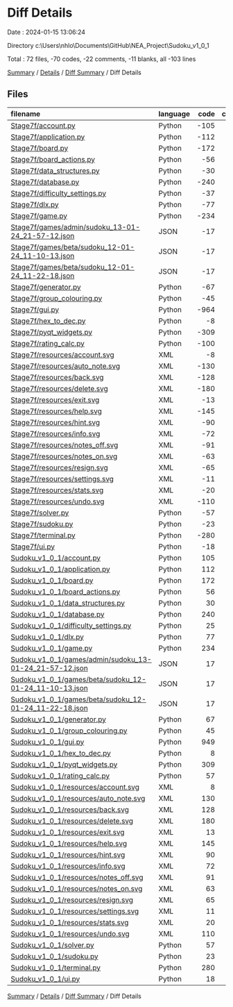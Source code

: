 # Diff Details

Date : 2024-01-15 13:06:24

Directory c:\\Users\\nhlo\\Documents\\GitHub\\NEA_Project\\Sudoku_v1_0_1

Total : 72 files,  -70 codes, -22 comments, -11 blanks, all -103 lines

[Summary](results.md) / [Details](details.md) / [Diff Summary](diff.md) / Diff Details

## Files
| filename | language | code | comment | blank | total |
| :--- | :--- | ---: | ---: | ---: | ---: |
| [Stage7f/account.py](/Stage7f/account.py) | Python | -105 | -2 | -30 | -137 |
| [Stage7f/application.py](/Stage7f/application.py) | Python | -112 | 0 | -34 | -146 |
| [Stage7f/board.py](/Stage7f/board.py) | Python | -172 | -2 | -60 | -234 |
| [Stage7f/board_actions.py](/Stage7f/board_actions.py) | Python | -56 | 0 | -28 | -84 |
| [Stage7f/data_structures.py](/Stage7f/data_structures.py) | Python | -30 | 0 | -10 | -40 |
| [Stage7f/database.py](/Stage7f/database.py) | Python | -240 | -8 | -46 | -294 |
| [Stage7f/difficulty_settings.py](/Stage7f/difficulty_settings.py) | Python | -37 | -6 | -14 | -57 |
| [Stage7f/dlx.py](/Stage7f/dlx.py) | Python | -77 | -1 | -13 | -91 |
| [Stage7f/game.py](/Stage7f/game.py) | Python | -234 | -2 | -53 | -289 |
| [Stage7f/games/admin/sudoku_13-01-24_21-57-12.json](/Stage7f/games/admin/sudoku_13-01-24_21-57-12.json) | JSON | -17 | 0 | 0 | -17 |
| [Stage7f/games/beta/sudoku_12-01-24_11-10-13.json](/Stage7f/games/beta/sudoku_12-01-24_11-10-13.json) | JSON | -17 | 0 | 0 | -17 |
| [Stage7f/games/beta/sudoku_12-01-24_11-22-18.json](/Stage7f/games/beta/sudoku_12-01-24_11-22-18.json) | JSON | -17 | 0 | 0 | -17 |
| [Stage7f/generator.py](/Stage7f/generator.py) | Python | -67 | -3 | -21 | -91 |
| [Stage7f/group_colouring.py](/Stage7f/group_colouring.py) | Python | -45 | -3 | -9 | -57 |
| [Stage7f/gui.py](/Stage7f/gui.py) | Python | -964 | -107 | -271 | -1,342 |
| [Stage7f/hex_to_dec.py](/Stage7f/hex_to_dec.py) | Python | -8 | 0 | -2 | -10 |
| [Stage7f/pyqt_widgets.py](/Stage7f/pyqt_widgets.py) | Python | -309 | -39 | -74 | -422 |
| [Stage7f/rating_calc.py](/Stage7f/rating_calc.py) | Python | -100 | -10 | -14 | -124 |
| [Stage7f/resources/account.svg](/Stage7f/resources/account.svg) | XML | -8 | 0 | -1 | -9 |
| [Stage7f/resources/auto_note.svg](/Stage7f/resources/auto_note.svg) | XML | -130 | 0 | -1 | -131 |
| [Stage7f/resources/back.svg](/Stage7f/resources/back.svg) | XML | -128 | 0 | -1 | -129 |
| [Stage7f/resources/delete.svg](/Stage7f/resources/delete.svg) | XML | -180 | 0 | -1 | -181 |
| [Stage7f/resources/exit.svg](/Stage7f/resources/exit.svg) | XML | -13 | 0 | -1 | -14 |
| [Stage7f/resources/help.svg](/Stage7f/resources/help.svg) | XML | -145 | 0 | -1 | -146 |
| [Stage7f/resources/hint.svg](/Stage7f/resources/hint.svg) | XML | -90 | 0 | -1 | -91 |
| [Stage7f/resources/info.svg](/Stage7f/resources/info.svg) | XML | -72 | 0 | -1 | -73 |
| [Stage7f/resources/notes_off.svg](/Stage7f/resources/notes_off.svg) | XML | -91 | 0 | -1 | -92 |
| [Stage7f/resources/notes_on.svg](/Stage7f/resources/notes_on.svg) | XML | -63 | 0 | -1 | -64 |
| [Stage7f/resources/resign.svg](/Stage7f/resources/resign.svg) | XML | -65 | 0 | -1 | -66 |
| [Stage7f/resources/settings.svg](/Stage7f/resources/settings.svg) | XML | -11 | 0 | -1 | -12 |
| [Stage7f/resources/stats.svg](/Stage7f/resources/stats.svg) | XML | -20 | 0 | -1 | -21 |
| [Stage7f/resources/undo.svg](/Stage7f/resources/undo.svg) | XML | -110 | 0 | -1 | -111 |
| [Stage7f/solver.py](/Stage7f/solver.py) | Python | -57 | 0 | -18 | -75 |
| [Stage7f/sudoku.py](/Stage7f/sudoku.py) | Python | -23 | 0 | -8 | -31 |
| [Stage7f/terminal.py](/Stage7f/terminal.py) | Python | -280 | -7 | -27 | -314 |
| [Stage7f/ui.py](/Stage7f/ui.py) | Python | -18 | 0 | -7 | -25 |
| [Sudoku_v1_0_1/account.py](/Sudoku_v1_0_1/account.py) | Python | 105 | 2 | 30 | 137 |
| [Sudoku_v1_0_1/application.py](/Sudoku_v1_0_1/application.py) | Python | 112 | 0 | 34 | 146 |
| [Sudoku_v1_0_1/board.py](/Sudoku_v1_0_1/board.py) | Python | 172 | 2 | 60 | 234 |
| [Sudoku_v1_0_1/board_actions.py](/Sudoku_v1_0_1/board_actions.py) | Python | 56 | 0 | 28 | 84 |
| [Sudoku_v1_0_1/data_structures.py](/Sudoku_v1_0_1/data_structures.py) | Python | 30 | 0 | 10 | 40 |
| [Sudoku_v1_0_1/database.py](/Sudoku_v1_0_1/database.py) | Python | 240 | 0 | 45 | 285 |
| [Sudoku_v1_0_1/difficulty_settings.py](/Sudoku_v1_0_1/difficulty_settings.py) | Python | 25 | 0 | 9 | 34 |
| [Sudoku_v1_0_1/dlx.py](/Sudoku_v1_0_1/dlx.py) | Python | 77 | 1 | 13 | 91 |
| [Sudoku_v1_0_1/game.py](/Sudoku_v1_0_1/game.py) | Python | 234 | 2 | 53 | 289 |
| [Sudoku_v1_0_1/games/admin/sudoku_13-01-24_21-57-12.json](/Sudoku_v1_0_1/games/admin/sudoku_13-01-24_21-57-12.json) | JSON | 17 | 0 | 0 | 17 |
| [Sudoku_v1_0_1/games/beta/sudoku_12-01-24_11-10-13.json](/Sudoku_v1_0_1/games/beta/sudoku_12-01-24_11-10-13.json) | JSON | 17 | 0 | 0 | 17 |
| [Sudoku_v1_0_1/games/beta/sudoku_12-01-24_11-22-18.json](/Sudoku_v1_0_1/games/beta/sudoku_12-01-24_11-22-18.json) | JSON | 17 | 0 | 0 | 17 |
| [Sudoku_v1_0_1/generator.py](/Sudoku_v1_0_1/generator.py) | Python | 67 | 3 | 21 | 91 |
| [Sudoku_v1_0_1/group_colouring.py](/Sudoku_v1_0_1/group_colouring.py) | Python | 45 | 3 | 9 | 57 |
| [Sudoku_v1_0_1/gui.py](/Sudoku_v1_0_1/gui.py) | Python | 949 | 105 | 268 | 1,322 |
| [Sudoku_v1_0_1/hex_to_dec.py](/Sudoku_v1_0_1/hex_to_dec.py) | Python | 8 | 0 | 2 | 10 |
| [Sudoku_v1_0_1/pyqt_widgets.py](/Sudoku_v1_0_1/pyqt_widgets.py) | Python | 309 | 39 | 74 | 422 |
| [Sudoku_v1_0_1/rating_calc.py](/Sudoku_v1_0_1/rating_calc.py) | Python | 57 | 4 | 12 | 73 |
| [Sudoku_v1_0_1/resources/account.svg](/Sudoku_v1_0_1/resources/account.svg) | XML | 8 | 0 | 1 | 9 |
| [Sudoku_v1_0_1/resources/auto_note.svg](/Sudoku_v1_0_1/resources/auto_note.svg) | XML | 130 | 0 | 1 | 131 |
| [Sudoku_v1_0_1/resources/back.svg](/Sudoku_v1_0_1/resources/back.svg) | XML | 128 | 0 | 1 | 129 |
| [Sudoku_v1_0_1/resources/delete.svg](/Sudoku_v1_0_1/resources/delete.svg) | XML | 180 | 0 | 1 | 181 |
| [Sudoku_v1_0_1/resources/exit.svg](/Sudoku_v1_0_1/resources/exit.svg) | XML | 13 | 0 | 1 | 14 |
| [Sudoku_v1_0_1/resources/help.svg](/Sudoku_v1_0_1/resources/help.svg) | XML | 145 | 0 | 1 | 146 |
| [Sudoku_v1_0_1/resources/hint.svg](/Sudoku_v1_0_1/resources/hint.svg) | XML | 90 | 0 | 1 | 91 |
| [Sudoku_v1_0_1/resources/info.svg](/Sudoku_v1_0_1/resources/info.svg) | XML | 72 | 0 | 1 | 73 |
| [Sudoku_v1_0_1/resources/notes_off.svg](/Sudoku_v1_0_1/resources/notes_off.svg) | XML | 91 | 0 | 1 | 92 |
| [Sudoku_v1_0_1/resources/notes_on.svg](/Sudoku_v1_0_1/resources/notes_on.svg) | XML | 63 | 0 | 1 | 64 |
| [Sudoku_v1_0_1/resources/resign.svg](/Sudoku_v1_0_1/resources/resign.svg) | XML | 65 | 0 | 1 | 66 |
| [Sudoku_v1_0_1/resources/settings.svg](/Sudoku_v1_0_1/resources/settings.svg) | XML | 11 | 0 | 1 | 12 |
| [Sudoku_v1_0_1/resources/stats.svg](/Sudoku_v1_0_1/resources/stats.svg) | XML | 20 | 0 | 1 | 21 |
| [Sudoku_v1_0_1/resources/undo.svg](/Sudoku_v1_0_1/resources/undo.svg) | XML | 110 | 0 | 1 | 111 |
| [Sudoku_v1_0_1/solver.py](/Sudoku_v1_0_1/solver.py) | Python | 57 | 0 | 18 | 75 |
| [Sudoku_v1_0_1/sudoku.py](/Sudoku_v1_0_1/sudoku.py) | Python | 23 | 0 | 8 | 31 |
| [Sudoku_v1_0_1/terminal.py](/Sudoku_v1_0_1/terminal.py) | Python | 280 | 7 | 27 | 314 |
| [Sudoku_v1_0_1/ui.py](/Sudoku_v1_0_1/ui.py) | Python | 18 | 0 | 7 | 25 |

[Summary](results.md) / [Details](details.md) / [Diff Summary](diff.md) / Diff Details